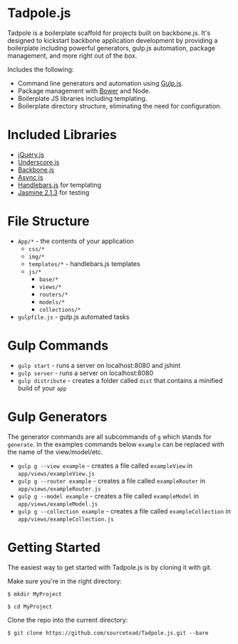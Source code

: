 Tadpole.js
================
Tadpole is a boilerplate scaffold for projects built on backbone.js. It's designed to kickstart backbone application development by providing a boilerplate including powerful generators, gulp.js automation, package management, and more right out of the box.


Includes the following:

- Command line generators and automation using [Gulp.js](http://gulpjs.com).
- Package management with [Bower](http://bower.io) and Node.
- Boilerplate JS libraries including templating.
- Boilerplate directory structure, eliminating the need for configuration.


Included Libraries
================
- [jQuery.js](http://jquery.com/)
- [Underscore.js](http://underscorejs.org/)
- [Backbone.js](http://backbonejs.org/)
- [Async.js](https://github.com/caolan/async)
- [Handlebars.js](http://handlebarsjs.com/) for templating
- [Jasmine 2.1.3](https://github.com/jasmine/jasmine) for testing



File Structure
=================
- ```App/*``` - the contents of your application
  - ```css/*```
  - ```img/*```
  - ```templates/*``` - handlebars.js templates
  - ```js/*```
    - ```base/*```
    - ```views/*```
    - ```routers/*```
    - ```models/*```
    - ```collections/*```
- ```gulpfile.js``` - gulp.js automated tasks
  


Gulp Commands
=================
- ```gulp start``` - runs a server on localhost:8080 and jshint
- ```gulp server``` - runs a server on localhost:8080
- ```gulp distribute``` - creates a folder called ```dist``` that contains a minified build of your ```app```


Gulp Generators
=================
The generator commands are all subcommands of ```g``` which stands for ```generate```. In the examples commands below ```example``` can be replaced with the name of the view/model/etc.

- ```gulp g --view example``` - creates a file called ```exampleView``` in ```app/views/exampleView.js```
- ```gulp g --router example``` - creates a file called ```exampleRouter``` in ```app/views/exampleRouter.js```
- ```gulp g --model example``` - creates a file called ```exampleModel``` in ```app/views/exampleModel.js```
- ```gulp g --collection example``` - creates a file called ```exampleCollection``` in ```app/views/exampleCollection.js```


Getting Started
=================
The easiest way to get started with Tadpole.js is by cloning it with git.

Make sure you're in the right directory:
```
$ mkdir MyProject
```

```
$ cd MyProject
```
Clone the repo into the current directory:
```
$ git clone https://github.com/sourcetoad/Tadpole.js.git --bare
```



